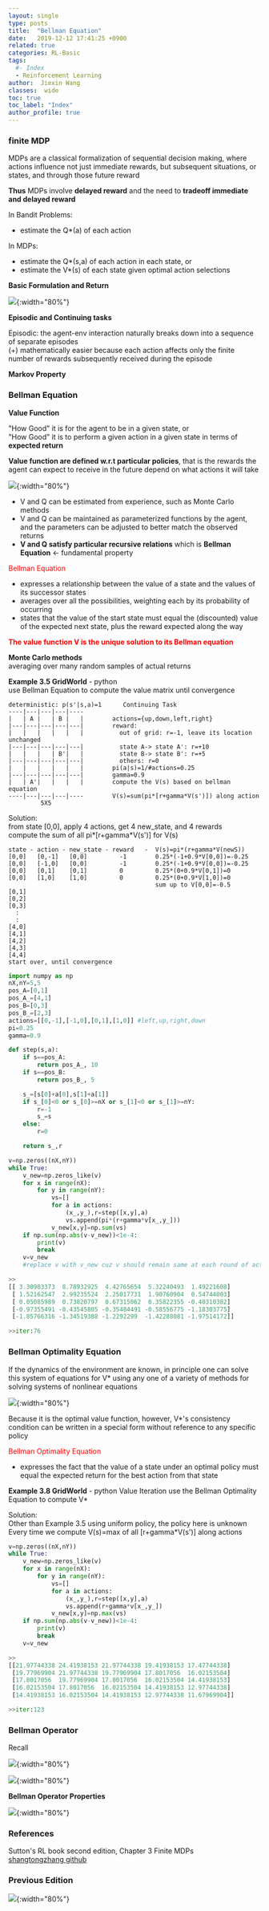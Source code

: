 ```yaml
---
layout: single
type: posts
title:  "Bellman Equation"
date:   2019-12-12 17:41:25 +0900
related: true
categories: RL-Basic
tags:
  #- Index
  - Reinforcement Learning
author:  Jiexin Wang
classes:  wide
toc: true
toc_label: "Index"
author_profile: true
---
```


### finite MDP

MDPs are a classical formalization of sequential decision making, where actions influence not just immediate rewards, but subsequent situations, or states, and through those future reward  

**Thus** MDPs involve **delayed reward** and the need to **tradeoff immediate and delayed reward**

In Bandit Problems:  
- estimate the Q*(a) of each action  

In MDPs:
- estimate the Q*(s,a) of each action in each state, or  
- estimate the V*(s) of each state given optimal action selections

**Basic Formulation and Return**  

![](https://ha5ha6.github.io/judy_blog/assets/images/return.jpg){:width="80%"}

**Episodic and Continuing tasks**  

Episodic: the agent-env interaction naturally breaks down into a sequence of separate episodes  
(+) mathematically easier because each action affects only the finite number of rewards subsequently received during the episode  

**Markov Property**  

### Bellman Equation

**Value Function**  

"How Good" it is for the agent to be in a given state, or  
"How Good" it is to perform a given action in a given state in terms of **expected return**  

**Value function are defined w.r.t particular policies**, that is the rewards the agent can expect to receive in the future depend on what actions it will take  

![](https://ha5ha6.github.io/judy_blog/assets/images/bellman.jpg){:width="80%"}

- V and Q can be estimated from experience, such as Monte Carlo methods
- V and Q can be maintained as parameterized functions by the agent, and the parameters can be adjusted to better match the observed returns  
- **V and Q satisfy particular recursive relations** which is **Bellman Equation** <- fundamental property  

<span style="color:red">Bellman Equation</span>  
- expresses a relationship between the value of a state and the values of its successor states  
- averages over all the possibilities, weighting each by its probability of occurring  
- states that the value of the start state must equal the (discounted) value of the expected next state, plus the reward expected along the way  

<span style="color:red">**The value function V is the unique solution to its Bellman equation**</span>

**Monte Carlo methods**  
averaging over many random samples of actual returns  

**Example 3.5 GridWorld** - python  
use Bellman Equation to compute the value matrix until convergence  

    deterministic: p(s'|s,a)=1      Continuing Task
    ----|---|---|---|----
    |   | A |   | B |   |        actions={up,down,left,right}
    |---|---|---|---|---|        reward:
    |   |   |   |   |   |          out of grid: r=-1, leave its location unchanged
    |---|---|---|---|---|          state A-> state A': r=+10
    |   |   |   | B'|   |          state B-> state B': r=+5
    |---|---|---|---|---|          others: r=0
    |   |   |   |   |   |        pi(a|s)=1/#actions=0.25
    |---|---|---|---|---|        gamma=0.9
    |   | A'|   |   |   |        compute the V(s) based on bellman equation
    ----|---|---|---|----        V(s)=sum(pi*[r+gamma*V(s')]) along action
             5X5

Solution:  
from state [0,0], apply 4 actions, get 4 new_state, and 4 rewards  
compute the sum of all pi\*[r+gamma*V(s')] for V(s)    

    state - action - new_state - reward   -  V(s)=pi*(r+gamma*V(newS))
    [0,0]   [0,-1]   [0,0]         -1        0.25*(-1+0.9*V[0,0])=-0.25
    [0,0]   [-1,0]   [0,0]         -1        0.25*(-1+0.9*V[0,0])=-0.25
    [0,0]   [0,1]    [0,1]         0         0.25*(0+0.9*V[0,1])=0
    [0,0]   [1,0]    [1,0]         0         0.25*(0+0.9*V[1,0])=0
                                             sum up to V[0,0]=-0.5                                     
    [0,1]
    [0,2]
    [0,3]
      :
      :
    [4,0]
    [4,1]
    [4,2]
    [4,3]
    [4,4]
    start over, until convergence

```python
import numpy as np
nX,nY=5,5
pos_A=[0,1]
pos_A_=[4,1]
pos_B=[0,3]
pos_B_=[2,3]
actions=[[0,-1],[-1,0],[0,1],[1,0]] #left,up,right,down
pi=0.25
gamma=0.9

def step(s,a):
    if s==pos_A:
        return pos_A_, 10
    if s==pos_B:
        return pos_B_, 5

    s_=[s[0]+a[0],s[1]+a[1]]
    if s_[0]<0 or s_[0]>=nX or s_[1]<0 or s_[1]>=nY:
        r=-1
        s_=s
    else:
        r=0

    return s_,r

v=np.zeros((nX,nY))
while True:
    v_new=np.zeros_like(v)
    for x in range(nX):
        for y in range(nY):
            vs=[]
            for a in actions:
                (x_,y_),r=step([x,y],a)
                vs.append(pi*(r+gamma*v[x_,y_]))
            v_new[x,y]=np.sum(vs)
    if np.sum(np.abs(v-v_new))<1e-4:
        print(v)
        break
    v=v_new  
    #replace v with v_new cuz v should remain same at each round of action averaging

>>
[[ 3.30903373  8.78932925  4.42765654  5.32240493  1.49221608]
 [ 1.52162547  2.99235524  2.25017731  1.90760904  0.54744003]
 [ 0.05085989  0.73820797  0.67315062  0.35822355 -0.40310382]
 [-0.97355491 -0.43545805 -0.35484491 -0.58556775 -1.18303775]
 [-1.85766316 -1.34519388 -1.2292299  -1.42288081 -1.97514172]]

>>iter:76
```

### Bellman Optimality Equation  

If the dynamics of the environment are known, in principle one can solve this system of equations for V* using any one of a variety of methods for solving systems of nonlinear equations  

![](https://ha5ha6.github.io/judy_blog/assets/images/bellmanop.jpg){:width="80%"}

Because it is the optimal value function, however, V\*'s consistency condition can be written in a special form without reference to any specific policy  

<span style="color:red">Bellman Optimality Equation</span>   
- expresses the fact that the value of a state under an optimal policy must equal the expected return for the best action from that state  

**Example 3.8 GridWorld** - python Value Iteration
use the Bellman Optimality Equation to compute V*  

Solution:  
Other than Example 3.5 using uniform policy, the policy here is unknown    
Every time we compute V(s)=max of all [r+gamma*V(s')] along actions

```python
v=np.zeros((nX,nY))
while True:
    v_new=np.zeros_like(v)
    for x in range(nX):
        for y in range(nY):
            vs=[]
            for a in actions:
                (x_,y_),r=step([x,y],a)
                vs.append(r+gamma*v[x_,y_])
            v_new[x,y]=np.max(vs)
    if np.sum(np.abs(v-v_new))<1e-4:
        print(v)
        break
    v=v_new

>>
[[21.97744338 24.41938153 21.97744338 19.41938153 17.47744338]
 [19.77969904 21.97744338 19.77969904 17.8017056  16.02153504]
 [17.8017056  19.77969904 17.8017056  16.02153504 14.41938153]
 [16.02153504 17.8017056  16.02153504 14.41938153 12.97744338]
 [14.41938153 16.02153504 14.41938153 12.97744338 11.67969904]]

>>iter:123
```

### Bellman Operator  

Recall  

![](https://ha5ha6.github.io/judy_blog/assets/images/bellrevisit.jpg){:width="80%"}

![](https://ha5ha6.github.io/judy_blog/assets/images/belloperator.jpg){:width="80%"}

**Bellman Operator Properties**  

![](https://ha5ha6.github.io/judy_blog/assets/images/operatorproperty.jpg){:width="80%"}



### References

Sutton's RL book second edition, Chapter 3 Finite MDPs  
[shangtongzhang github](https://github.com/ShangtongZhang/reinforcement-learning-an-introduction)  

### Previous Edition  

![](https://ha5ha6.github.io/judy_blog/assets/images/bellmanold.jpg){:width="80%"}
